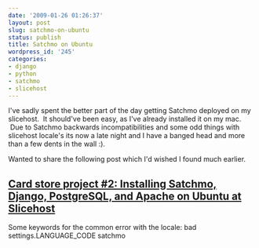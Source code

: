 ```yaml
---
date: '2009-01-26 01:26:37'
layout: post
slug: satchmo-on-ubuntu
status: publish
title: Satchmo on Ubuntu
wordpress_id: '245'
categories:
- django
- python
- satchmo
- slicehost
---
```


I've sadly spent the better part of the day getting Satchmo deployed on my slicehost.  It should've been easy, as I've already installed it on my mac.  Due to Satchmo backwards incompatibilities and some odd things with slicehost locale's its now a late night and I have a banged head and more than a few dents in the wall :).  

Wanted to share the following post which I'd wished I found much earlier.


## [Card store project #2: Installing Satchmo, Django, PostgreSQL, and Apache on Ubuntu at Slicehost](http://www.saltycrane.com/blog/2008/12/card-store-project-2-installing-satchmo-django-postgresql-and-apache-ubuntu-slicehost/)


Some keywords for the common error with the locale: bad settings.LANGUAGE_CODE satchmo

